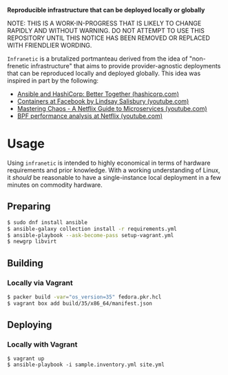 **Reproducible infrastructure that can be deployed locally or globally**

NOTE: THIS IS A WORK-IN-PROGRESS THAT IS LIKELY TO CHANGE RAPIDLY AND WITHOUT
WARNING. DO NOT ATTEMPT TO USE THIS REPOSITORY UNTIL THIS NOTICE HAS BEEN
REMOVED OR REPLACED WITH FRIENDLIER WORDING.

`Infranetic` is a brutalized portmanteau derived from the idea of "non-frenetic
infrastructure" that aims to provide provider-agnostic deployments that can be
reproduced locally and deployed globally. This idea was inspired in part by the
following:

* [Ansible and HashiCorp: Better Together (hashicorp.com)](
  https://www.hashicorp.com/resources/ansible-terraform-better-together)
* [Containers at Facebook by Lindsay Salisbury (youtube.com)](
  https://www.youtube.com/watch?v=_Qc9jBk18w8)
* [Mastering Chaos - A Netflix Guide to Microservices (youtube.com)](
  https://www.youtube.com/watch?v=CZ3wIuvmHeM)
* [BPF performance analysis at Netflix (youtube.com)](
  https://www.youtube.com/watch?v=16slh29iN1g)


Usage
==========
Using `infranetic` is intended to highly economical in terms of hardware
requirements and prior knowledge. With a working understanding of Linux, it
_should_ be reasonable to have a single-instance local deployment in a few
minutes on commodity hardware.

Preparing
----------
```sh
$ sudo dnf install ansible
$ ansible-galaxy collection install -r requirements.yml
$ ansible-playbook --ask-become-pass setup-vagrant.yml
$ newgrp libvirt
```

Building
----------
### Locally via Vagrant
```sh
$ packer build -var="os_version=35" fedora.pkr.hcl
$ vagrant box add build/35/x86_64/manifest.json
```

Deploying
----------
### Locally with Vagrant
```
$ vagrant up
$ ansible-playbook -i sample.inventory.yml site.yml
```
